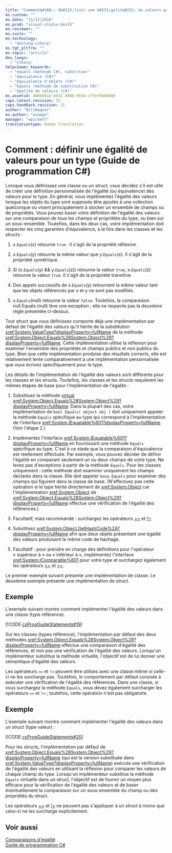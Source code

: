 ```yaml
---
title: "Comment&#160;: d&#233;finir une &#233;galit&#233; de valeurs pour un type (Guide de programmation&#160;C#) | Microsoft Docs"
ms.custom: ""
ms.date: "11/17/2016"
ms.prod: "visual-studio-dev14"
ms.reviewer: ""
ms.suite: ""
ms.technology: 
  - "devlang-csharp"
ms.tgt_pltfrm: ""
ms.topic: "article"
dev_langs: 
  - "CSharp"
helpviewer_keywords: 
  - "equals (méthode C#), substituer"
  - "équivalence (C#)"
  - "équivalence d'objets (C#)"
  - "Equals (méthode de substitution C#)"
  - "égalité de valeurs (C#)"
ms.assetid: 4084581e-b931-498b-9534-cf7ef5b68690
caps.latest.revision: 15
caps.handback.revision: 15
author: "BillWagner"
ms.author: "wiwagn"
manager: "wpickett"
translationtype: Human Translation
---
```

# Comment&#160;: d&#233;finir une &#233;galit&#233; de valeurs pour un type (Guide de programmation&#160;C#)
Lorsque vous définissez une classe ou un struct, vous décidez s'il est utile de créer une définition personnalisée de l'égalité \(ou équivalence\) des valeurs pour le type.  En général, vous implémentez l'égalité des valeurs lorsque les objets du type sont supposés être ajoutés à une collection quelconque ou visent principalement à stocker un ensemble de champs ou de propriétés.  Vous pouvez baser votre définition de l'égalité des valeurs sur une comparaison de tous les champs et propriétés du type, ou bien sur un sous\-ensemble.  Toutefois, dans les deux cas, votre implémentation doit respecter les cinq garanties d'équivalence, à la fois dans les classes et les structs :  
  
1.  x.`Equals`\(x\) retourne `true.` Il s'agit de la propriété réflexive.  
  
2.  x.`Equals`\(y\) retourne la même valeur que y.`Equals`\(x\).  Il s'agit de la propriété symétrique.  
  
3.  Si \(x.`Equals`\(y\) && y.`Equals`\(z\)\) retourne la valeur `true`, x.`Equals`\(z\) retourne la valeur `true`.  Il s'agit de la propriété transitive.  
  
4.  Des appels successifs de x.`Equals`\(y\) retournent la même valeur tant que les objets référencés par x et y ne sont pas modifiés.  
  
5.  x.`Equals`\(null\) retourne la valeur `false`.  Toutefois, la comparaison null.Equals \(null\) lève une exception ; elle ne respecte pas la deuxième règle présentée ci\-dessus.  
  
 Tout struct que vous définissez comporte déjà une implémentation par défaut de l'égalité des valeurs qu'il hérite de la substitution <xref:System.ValueType?displayProperty=fullName> de la méthode <xref:System.Object.Equals%28System.Object%29?displayProperty=fullName>.  Cette implémentation utilise la réflexion pour examiner l'ensemble des propriétés et champs publics et non publics du type.  Bien que cette implémentation produise des résultats corrects, elle est relativement lente comparativement à une implémentation personnalisée que vous écrivez spécifiquement pour le type.  
  
 Les détails de l'implémentation de l'égalité des valeurs sont différents pour les classes et les structs.  Toutefois, les classes et les structs requièrent les mêmes étapes de base pour l'implémentation de l'égalité :  
  
1.  Substituez la méthode [virtual](../../../csharp/language-reference/keywords/virtual.md) <xref:System.Object.Equals%28System.Object%29?displayProperty=fullName>.  Dans la plupart des cas, votre implémentation de `bool Equals( object obj )` doit uniquement appeler la méthode `Equals` spécifique au type qui correspond à l'implémentation de l'interface <xref:System.IEquatable%601?displayProperty=fullName>.  \(Voir l'étape 2.\)  
  
2.  Implémentez l'interface <xref:System.IEquatable%601?displayProperty=fullName> en fournissant une méthode `Equals` spécifique au type.  C'est à ce stade que la comparaison d'équivalence est réellement effectuée.  Par exemple, vous pouvez décider de définir l'égalité en comparant seulement un ou deux champs de votre type.  Ne levez pas d'exceptions à partir de la méthode `Equals`.  Pour les classes uniquement : cette méthode doit examiner uniquement les champs déclarés dans la classe.  Elle doit appeler `base.Equals` pour examiner des champs qui figurent dans la classe de base.  \(N'effectuez pas cette opération si le type hérite directement de <xref:System.Object> car l'implémentation <xref:System.Object> de <xref:System.Object.Equals%28System.Object%29?displayProperty=fullName> effectue une vérification de l'égalité des références.\)  
  
3.  Facultatif, mais recommandé : surchargez les opérateurs [\=\=](../../../csharp/language-reference/operators/equality-comparison-operator.md) et [\!\=](../../../csharp/language-reference/operators/not-equal-operator.md).  
  
4.  Substituez <xref:System.Object.GetHashCode%2A?displayProperty=fullName> afin que deux objets présentant une égalité des valeurs produisent le même code de hachage.  
  
5.  Facultatif : pour prendre en charge des définitions pour l'opérateur « supérieur à » ou « inférieur à », implémentez l'interface <xref:System.IComparable%601> pour votre type et surchargez également les opérateurs [\<\=](../../../csharp/language-reference/operators/less-than-equal-operator.md) et [\>\=](../../../csharp/language-reference/operators/greater-than-equal-operator.md).  
  
 Le premier exemple suivant présente une implémentation de classe.  Le deuxième exemple présente une implémentation de struct.  
  
## Exemple  
 L'exemple suivant montre comment implémenter l'égalité des valeurs dans une classe \(type référence\).  
  
 [!CODE [csProgGuideStatements#19](../CodeSnippet/VS_Snippets_VBCSharp/csProgGuideStatements#19)]  
  
 Sur les classes \(types référence\), l'implémentation par défaut des deux méthodes <xref:System.Object.Equals%28System.Object%29?displayProperty=fullName> effectue une comparaison d'égalité des références, et non pas une vérification de l'égalité des valeurs.  Lorsqu'un implémenteur substitue la méthode virtuelle, l'objectif est de lui donner une sémantique d'égalité des valeurs.  
  
 Les opérateurs `==` et `!=` peuvent être utilisés avec une classe même si celle\-ci ne les surcharge pas.  Toutefois, le comportement par défaut consiste à exécuter une vérification de l'égalité des références.  Dans une classe, si vous surchargez la méthode `Equals`, vous devez également surcharger les opérateurs `==` et `!=` ; toutefois, cette opération n'est pas obligatoire.  
  
## Exemple  
 L'exemple suivant montre comment implémenter l'égalité des valeurs dans un struct \(type valeur\) :  
  
 [!CODE [csProgGuideStatements#20](../CodeSnippet/VS_Snippets_VBCSharp/csProgGuideStatements#20)]  
  
 Pour les structs, l'implémentation par défaut de <xref:System.Object.Equals%28System.Object%29?displayProperty=fullName> \(qui est la version substituée dans <xref:System.ValueType?displayProperty=fullName>\) exécute une vérification de l'égalité des valeurs en utilisant la réflexion pour comparer les valeurs de chaque champ du type.  Lorsqu'un implémenteur substitue la méthode `Equals` virtuelle dans un struct, l'objectif est de fournir un moyen plus efficace pour la vérification de l'égalité des valeurs et de baser éventuellement la comparaison sur un sous\-ensemble du champ ou des propriétés du struct.  
  
 Les opérateurs [\=\=](../../../csharp/language-reference/operators/equality-comparison-operator.md) et [\!\=](../../../csharp/language-reference/operators/not-equal-operator.md) ne peuvent pas s'appliquer à un struct à moins que celui\-ci ne les surcharge explicitement.  
  
## Voir aussi  
 [Comparaisons d'égalité](../../../csharp/programming-guide/statements-expressions-operators/equality-comparisons.md)   
 [Guide de programmation C\#](../../../csharp/programming-guide/index.md)